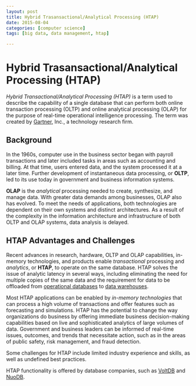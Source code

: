 ```yaml
---
layout: post
title: Hybrid Trasansactional/Analytical Processing (HTAP)
date: 2015-08-04
categories: [computer science]
tags: [big data, data management, htap]

---
```


# Hybrid Trasansactional/Analytical Processing (HTAP)

*Hybrid Transactional/Analytical Processing (HTAP)* is a term used to describe the capability of a single database that can perform both online transaction processing (OLTP) and online analytical processing (OLAP) for the purpose of real-time operational intelligence processing. The term was created by [Gartner](https://en.wikipedia.org/wiki/Gartner), Inc., a technology research firm.

## Background
In the 1960s, computer use in the business sector began with payroll transactions and later included tasks in areas such as accounting and billing. At that time, users entered data, and the system processed it at a later time. Further development of instantaneous data processing, or **OLTP**, led to its use today in government and business information systems.

**OLAP** is the *analytical* processing needed to create, synthesize, and manage data. With greater data demands among businesses, OLAP also has evolved. To meet the needs of applications, both technologies are dependent on their own systems and distinct architectures. 
As a result of the complexity in the information architecture and infrastructure of both OLTP and OLAP systems, data analysis is delayed.

## HTAP Advantages and Challenges

Recent advances in research, hardware, OLTP and OLAP capabilities, in-memory technologies, and products enable *transactional* processing and *analytics*, or **HTAP**, to operate on the same database. HTAP solves the issue of analytic latency in several ways, including eliminating the need for multiple copies of the same data and the requirement for data to be offloaded from [operational databases](https://en.wikipedia.org/wiki/Operational_database) to [data warehouses](https://en.wikipedia.org/wiki/Data_warehouse).

Most HTAP applications can be enabled by *in-memory technologies* that can process a high volume of transactions and offer features such as forecasting and simulations. HTAP has the potential to change the way organizations do business by offering immediate business decision-making capabilities based on live and sophisticated analytics of large volumes of data. Government and business leaders can be informed of real-time issues, outcomes, and trends that necessitate action, such as in the areas of public safety, risk management, and fraud detection.

Some challenges for HTAP include limited industry experience and skills, as well as undefined best practices.

HTAP functionality is offered by database companies, such as [VoltDB](https://en.wikipedia.org/wiki/VoltDB) and [NuoDB](https://en.wikipedia.org/wiki/NuoDB).
